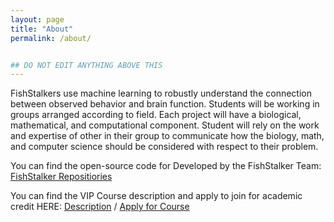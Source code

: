 ```yaml
---
layout: page
title: "About"
permalink: /about/


## DO NOT EDIT ANYTHING ABOVE THIS
---
```



FishStalkers use machine learning to robustly understand the connection between observed behavior and brain function. Students will be working in groups arranged according to field. Each project will have a biological, mathematical, and computational component. Student will rely on the work and expertise of other in their group to communicate how the biology, math, and computer science should be considered with respect to their problem.

You can find the open-source code for Developed by the FishStalker Team:
 <a href="https://github.com/orgs/FishStalkers/repositories">FishStalker Repositiories</a> 


You can find the VIP Course description and apply to join for academic credit HERE:
 <a href="https://vip.gatech.edu/teams/vxs">Description</a> /
 <a href="https://vip.gatech.edu/apply-undergraduate-students">Apply for Course</a>






<!-- 

<ol>
    <li>Creating and improving classifiers which will predict cichlid fish behavior in video data
        <ul>
            <li>Review literature to find behaviors of biological importance and learn to identify complex behaviors in video which aids in correctly training our machine learning model</li>
            <li>Learn and utilize computer vision classifier. Seek and develop new tools that will improve accuracy on cichlid behavior</li>
            <li>Understand classification algorithms and provide a comparative analysis of why one algorithm performs better than another for our application</li>
        </ul>
    </li>
    <li> Using unsupervised clustering techniques to extract biologically significant expression of behavior using neuronal data
        <ul>
            <li>Understand the significance of neuronal cell types, genes, and traditional methods for studying gene expression</li>
            <li>Complete a robust comparative study of clustering techniques and work with biologists to determine the method with highest biological insight </li>
            <li>Understand clustering algorithms and provide a comparative analysis of why one algorithm performs better than another for our application</li>
        </ul>
    </li>
    <li>Creating a fish simulation that cichlids can interact with in aggression studies</li>
    <li>Generating a breeding simulation for producing cichlids hybrid with evolutionary significant traits</li>
    <li>Creating subject-conscious education materials for biology students learning mathematics and computer science</li>
</ol> -->



<!-- This is the base Jekyll theme. You can find out more info about customizing your Jekyll theme, as well as basic Jekyll usage documentation at [jekyllrb.com](https://jekyllrb.com/)



You can find the source code for Minima at GitHub:
[jekyll][jekyll-organization] /
[minima](https://github.com/jekyll/minima)

You can find the source code for Jekyll at GitHub:
[jekyll][jekyll-organization] /
[jekyll](https://github.com/jekyll/jekyll)


[jekyll-organization]: https://github.com/jekyll -->
